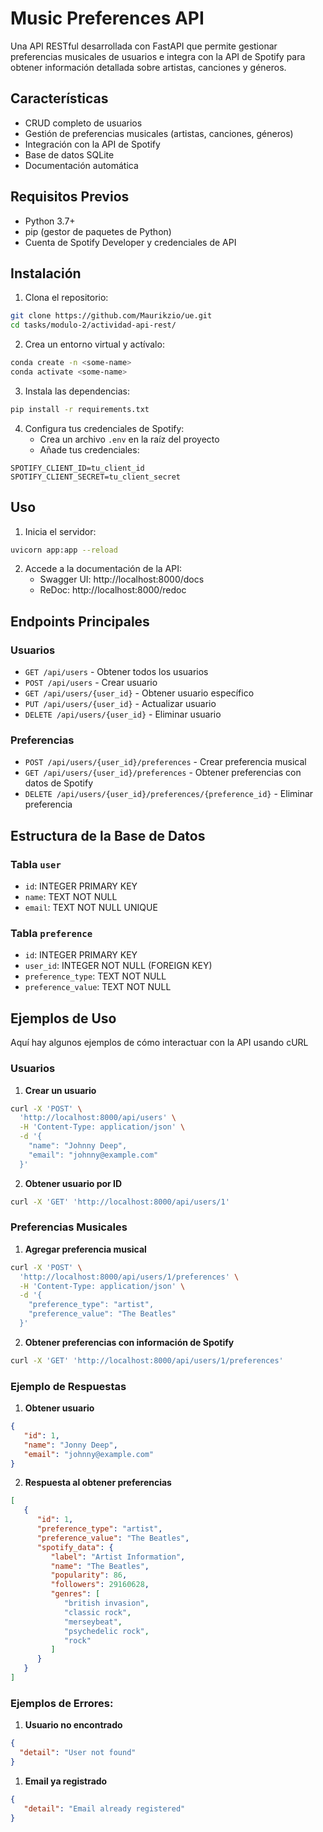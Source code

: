 # Music Preferences API

Una API RESTful desarrollada con FastAPI que permite gestionar preferencias musicales de usuarios e integra con la API de Spotify para obtener información detallada sobre artistas, canciones y géneros.

## Características

- CRUD completo de usuarios
- Gestión de preferencias musicales (artistas, canciones, géneros)
- Integración con la API de Spotify
- Base de datos SQLite
- Documentación automática

## Requisitos Previos

- Python 3.7+
- pip (gestor de paquetes de Python)
- Cuenta de Spotify Developer y credenciales de API

## Instalación

1. Clona el repositorio:
```bash
git clone https://github.com/Maurikzio/ue.git
cd tasks/modulo-2/actividad-api-rest/
```

2. Crea un entorno virtual y actívalo:
```bash
conda create -n <some-name>
conda activate <some-name>
```

3. Instala las dependencias:
```bash
pip install -r requirements.txt
```

4. Configura tus credenciales de Spotify:
   - Crea un archivo `.env` en la raíz del proyecto
   - Añade tus credenciales:
```
SPOTIFY_CLIENT_ID=tu_client_id
SPOTIFY_CLIENT_SECRET=tu_client_secret
```

## Uso

1. Inicia el servidor:
```bash
uvicorn app:app --reload
```

2. Accede a la documentación de la API:
   - Swagger UI: http://localhost:8000/docs
   - ReDoc: http://localhost:8000/redoc

## Endpoints Principales

### Usuarios
- `GET /api/users` - Obtener todos los usuarios
- `POST /api/users` - Crear usuario
- `GET /api/users/{user_id}` - Obtener usuario específico
- `PUT /api/users/{user_id}` - Actualizar usuario
- `DELETE /api/users/{user_id}` - Eliminar usuario

### Preferencias
- `POST /api/users/{user_id}/preferences` - Crear preferencia musical
- `GET /api/users/{user_id}/preferences` - Obtener preferencias con datos de Spotify
- `DELETE /api/users/{user_id}/preferences/{preference_id}` - Eliminar preferencia

## Estructura de la Base de Datos

### Tabla `user`
- `id`: INTEGER PRIMARY KEY
- `name`: TEXT NOT NULL
- `email`: TEXT NOT NULL UNIQUE

### Tabla `preference`
- `id`: INTEGER PRIMARY KEY
- `user_id`: INTEGER NOT NULL (FOREIGN KEY)
- `preference_type`: TEXT NOT NULL
- `preference_value`: TEXT NOT NULL


## Ejemplos de Uso

Aquí hay algunos ejemplos de cómo interactuar con la API usando cURL

### Usuarios

1. **Crear un usuario**
```bash
curl -X 'POST' \
  'http://localhost:8000/api/users' \
  -H 'Content-Type: application/json' \
  -d '{
    "name": "Johnny Deep",
    "email": "johnny@example.com"
  }'
```

2. **Obtener usuario por ID**
```bash
curl -X 'GET' 'http://localhost:8000/api/users/1'
```

### Preferencias Musicales

1. **Agregar preferencia musical**

```bash
curl -X 'POST' \
  'http://localhost:8000/api/users/1/preferences' \
  -H 'Content-Type: application/json' \
  -d '{
    "preference_type": "artist",
    "preference_value": "The Beatles"
  }'
```

2. **Obtener preferencias con información de Spotify**
```bash
curl -X 'GET' 'http://localhost:8000/api/users/1/preferences'
```

### Ejemplo de Respuestas

1. **Obtener usuario**
```json
{
   "id": 1,
   "name": "Jonny Deep",
   "email": "johnny@example.com"
}
```

2. **Respuesta al obtener preferencias**
```json
[
   {
      "id": 1,
      "preference_type": "artist",
      "preference_value": "The Beatles",
      "spotify_data": {
         "label": "Artist Information",
         "name": "The Beatles",
         "popularity": 86,
         "followers": 29160628,
         "genres": [
            "british invasion",
            "classic rock",
            "merseybeat",
            "psychedelic rock",
            "rock"
         ]
      }
   }
]
```

### Ejemplos de Errores:
1. **Usuario no encontrado**
```json
{
  "detail": "User not found"
}
```
1. **Email ya registrado**
```json
{
   "detail": "Email already registered"
}
```